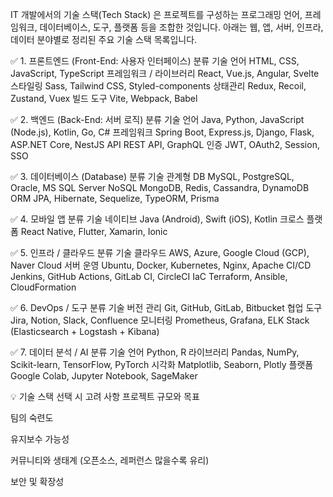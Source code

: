IT 개발에서의 기술 스택(Tech Stack) 은 프로젝트를 구성하는 프로그래밍 언어, 프레임워크, 데이터베이스, 도구, 플랫폼 등을 조합한 것입니다.
아래는 웹, 앱, 서버, 인프라, 데이터 분야별로 정리된 주요 기술 스택 목록입니다.

✅ 1. 프론트엔드 (Front-End: 사용자 인터페이스)
분류	기술
언어	HTML, CSS, JavaScript, TypeScript
프레임워크 / 라이브러리	React, Vue.js, Angular, Svelte
스타일링	Sass, Tailwind CSS, Styled-components
상태관리	Redux, Recoil, Zustand, Vuex
빌드 도구	Vite, Webpack, Babel

✅ 2. 백엔드 (Back-End: 서버 로직)
분류	기술
언어	Java, Python, JavaScript (Node.js), Kotlin, Go, C#
프레임워크	Spring Boot, Express.js, Django, Flask, ASP.NET Core, NestJS
API	REST API, GraphQL
인증	JWT, OAuth2, Session, SSO

✅ 3. 데이터베이스 (Database)
분류	기술
관계형 DB	MySQL, PostgreSQL, Oracle, MS SQL Server
NoSQL	MongoDB, Redis, Cassandra, DynamoDB
ORM	JPA, Hibernate, Sequelize, TypeORM, Prisma

✅ 4. 모바일 앱
분류	기술
네이티브	Java (Android), Swift (iOS), Kotlin
크로스 플랫폼	React Native, Flutter, Xamarin, Ionic

✅ 5. 인프라 / 클라우드
분류	기술
클라우드	AWS, Azure, Google Cloud (GCP), Naver Cloud
서버 운영	Ubuntu, Docker, Kubernetes, Nginx, Apache
CI/CD	Jenkins, GitHub Actions, GitLab CI, CircleCI
IaC	Terraform, Ansible, CloudFormation

✅ 6. DevOps / 도구
분류	기술
버전 관리	Git, GitHub, GitLab, Bitbucket
협업 도구	Jira, Notion, Slack, Confluence
모니터링	Prometheus, Grafana, ELK Stack (Elasticsearch + Logstash + Kibana)

✅ 7. 데이터 분석 / AI
분류	기술
언어	Python, R
라이브러리	Pandas, NumPy, Scikit-learn, TensorFlow, PyTorch
시각화	Matplotlib, Seaborn, Plotly
플랫폼	Google Colab, Jupyter Notebook, SageMaker

💡 기술 스택 선택 시 고려 사항
프로젝트 규모와 목표

팀의 숙련도

유지보수 가능성

커뮤니티와 생태계 (오픈소스, 레퍼런스 많을수록 유리)

보안 및 확장성